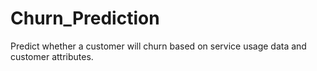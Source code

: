 # Churn_Prediction
Predict whether a customer will churn based on service usage data and customer attributes.
